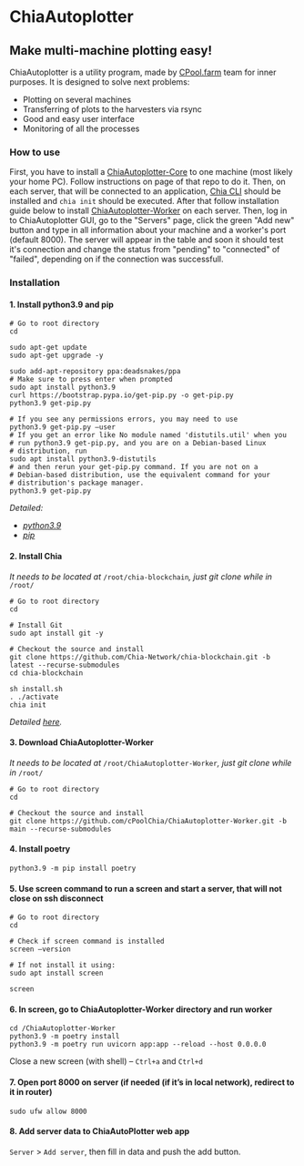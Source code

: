# ChiaAutoplotter
## Make multi-machine plotting easy!

ChiaAutoplotter is a utility program, made by [CPool.farm](https://www.cpool.farm) team for inner purposes. It is designed to solve next problems:

- Plotting on several machines 
- Transferring of plots to the harvesters via rsync
- Good and easy user interface
- Monitoring of all the processes

### How to use
First, you have to install a [ChiaAutoplotter-Core](https://github.com/cPoolChia/ChiaAutoplotter-Core) to one machine (most likely your home PC). Follow instructions on page of that repo to do it.
Then, on each server, that will be connected to an application, [Chia CLI](https://github.com/Chia-Network/chia-blockchain/wiki/INSTALL) should be installed and `chia init` should be executed.
After that follow installation guide below to install [ChiaAutoplotter-Worker](https://github.com/cPoolChia/ChiaAutoplotter-Worker) on each server. Then, log in to ChiaAutoplotter GUI, go to the "Servers" page, click the green "Add new" button and type in all information about your machine and a worker's port (default 8000). The server will appear in the table and soon it should test it's connection and change the status from "pending" to "connected" of "failed", depending on if the connection was successfull.

### Installation

#### 1. Install python3.9 and pip
```shell
# Go to root directory
cd

sudo apt-get update
sudo apt-get upgrade -y

sudo add-apt-repository ppa:deadsnakes/ppa
# Make sure to press enter when prompted
sudo apt install python3.9
curl https://bootstrap.pypa.io/get-pip.py -o get-pip.py 
python3.9 get-pip.py

# If you see any permissions errors, you may need to use
python3.9 get-pip.py –user
# If you get an error like No module named 'distutils.util' when you 
# run python3.9 get-pip.py, and you are on a Debian-based Linux 
# distribution, run
sudo apt install python3.9-distutils
# and then rerun your get-pip.py command. If you are not on a 
# Debian-based distribution, use the equivalent command for your 
# distribution's package manager.
python3.9 get-pip.py
```
<i>Detailed:</i>
* <i>[python3.9](https://linuxize.com/post/how-to-install-python-3-9-on-ubuntu-20-04/)</i>
* <i>[pip](https://stackoverflow.com/questions/65644782/how-to-install-pip-for-python-3-9-on-ubuntu-20-04)</i>

#### 2. Install Chia
<i>It needs to be located at</i> `/root/chia-blockchain`<i>, just git clone while in</i> `/root/`
```shell
# Go to root directory
cd

# Install Git
sudo apt install git -y

# Checkout the source and install
git clone https://github.com/Chia-Network/chia-blockchain.git -b latest --recurse-submodules
cd chia-blockchain

sh install.sh
. ./activate
chia init
```
<i>Detailed [here](https://github.com/Chia-Network/chia-blockchain/wiki/INSTALL).</i>

#### 3. Download ChiaAutoplotter-Worker 
<i>It needs to be located at</i> `/root/ChiaAutoplotter-Worker`<i>, just git clone while in</i> `/root/`
```shell
# Go to root directory
cd

# Checkout the source and install
git clone https://github.com/cPoolChia/ChiaAutoplotter-Worker.git -b main --recurse-submodules
```

#### 4. Install poetry
```shell
python3.9 -m pip install poetry
```

#### 5. Use screen command to run a screen and start a server, that will not close on ssh disconnect
```shell
# Go to root directory
cd

# Check if screen command is installed
screen –version

# If not install it using:
sudo apt install screen

screen
```

#### 6. In screen, go to ChiaAutoplotter-Worker directory and run worker
```shell
cd /ChiaAutoplotter-Worker
python3.9 -m poetry install
python3.9 -m poetry run uvicorn app:app --reload --host 0.0.0.0
```
Close a new screen (with shell) – `Ctrl+a` and `Ctrl+d`

#### 7. Open port 8000 on server (if needed (if it’s in local network), redirect to it in router)
```shell
sudo ufw allow 8000
```

#### 8. Add server data to ChiaAutoPlotter web app
`Server` > `Add server`, then fill in data and push the add button.
